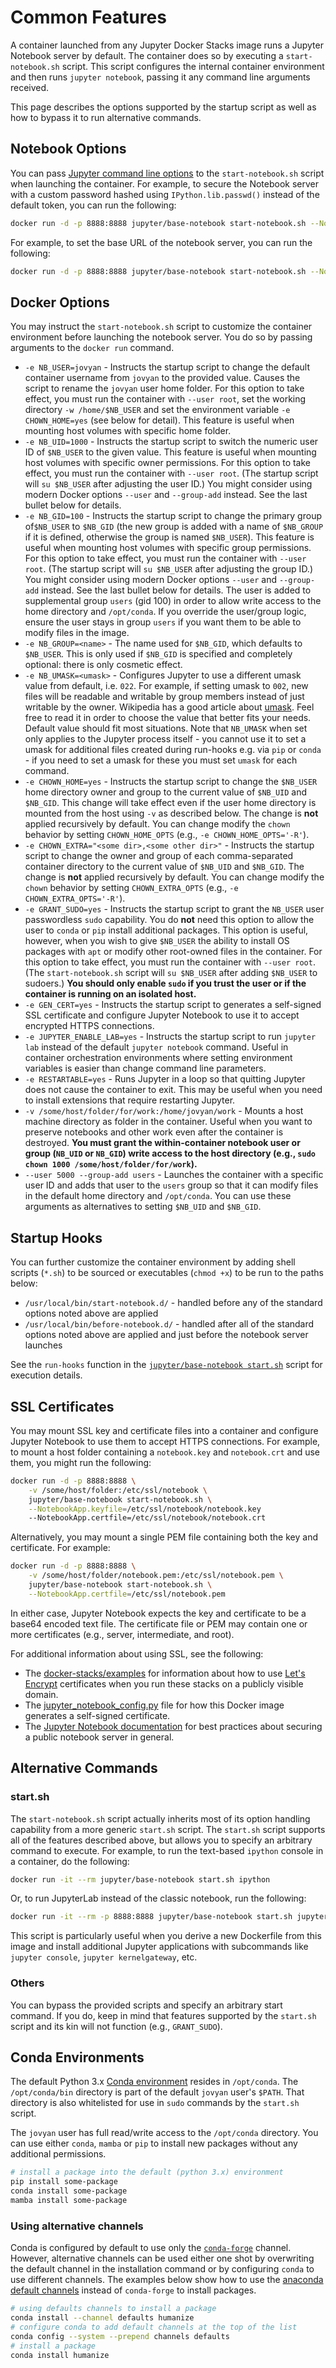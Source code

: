 # Common Features

A container launched from any Jupyter Docker Stacks image runs a Jupyter Notebook server by default. The container does so by executing a `start-notebook.sh` script. This script configures the internal container environment and then runs `jupyter notebook`, passing it any command line arguments received.

This page describes the options supported by the startup script as well as how to bypass it to run alternative commands.

## Notebook Options

You can pass [Jupyter command line options](https://jupyter-notebook.readthedocs.io/en/stable/config.html#options) to the `start-notebook.sh` script when launching the container. For example, to secure the Notebook server with a custom password hashed using `IPython.lib.passwd()` instead of the default token, you can run the following:

```bash
docker run -d -p 8888:8888 jupyter/base-notebook start-notebook.sh --NotebookApp.password='sha1:74ba40f8a388:c913541b7ee99d15d5ed31d4226bf7838f83a50e'
```

For example, to set the base URL of the notebook server, you can run the following:

```bash
docker run -d -p 8888:8888 jupyter/base-notebook start-notebook.sh --NotebookApp.base_url=/some/path
```

## Docker Options

You may instruct the `start-notebook.sh` script to customize the container environment before launching
the notebook server. You do so by passing arguments to the `docker run` command.

- `-e NB_USER=jovyan` - Instructs the startup script to change the default container username from `jovyan` to the provided value. Causes the script to rename the `jovyan` user home folder. For this option to take effect, you must run the container with `--user root`, set the working directory `-w /home/$NB_USER` and set the environment variable `-e CHOWN_HOME=yes` (see below for detail). This feature is useful when mounting host volumes with specific home folder.
- `-e NB_UID=1000` - Instructs the startup script to switch the numeric user ID of `$NB_USER` to the given value. This feature is useful when mounting host volumes with specific owner permissions. For this option to take effect, you must run the container with `--user root`. (The startup script will `su $NB_USER` after adjusting the user ID.) You might consider using modern Docker options `--user` and `--group-add` instead. See the last bullet below for details.
- `-e NB_GID=100` - Instructs the startup script to change the primary group of`$NB_USER` to `$NB_GID` (the new group is added with a name of `$NB_GROUP` if it is defined, otherwise the group is named `$NB_USER`). This feature is useful when mounting host volumes with specific group permissions. For this option to take effect, you must run the container with `--user root`. (The startup script will `su $NB_USER` after adjusting the group ID.) You might consider using modern Docker options `--user` and `--group-add` instead. See the last bullet below for details. The user is added to supplemental group `users` (gid 100) in order to allow write access to the home directory and `/opt/conda`. If you override the user/group logic, ensure the user stays in group `users` if you want them to be able to modify files in the image.
- `-e NB_GROUP=<name>` - The name used for `$NB_GID`, which defaults to `$NB_USER`. This is only used if `$NB_GID` is specified and completely optional: there is only cosmetic effect.
- `-e NB_UMASK=<umask>` - Configures Jupyter to use a different umask value from default, i.e. `022`. For example, if setting umask to `002`, new files will be readable and writable by group members instead of just writable by the owner. Wikipedia has a good article about [umask](https://en.wikipedia.org/wiki/Umask). Feel free to read it in order to choose the value that better fits your needs. Default value should fit most situations. Note that `NB_UMASK` when set only applies to the Jupyter process itself - you cannot use it to set a umask for additional files created during run-hooks e.g. via `pip` or `conda` - if you need to set a umask for these you must set `umask` for each command.
- `-e CHOWN_HOME=yes` - Instructs the startup script to change the `$NB_USER` home directory owner and group to the current value of `$NB_UID` and `$NB_GID`. This change will take effect even if the user home directory is mounted from the host using `-v` as described below. The change is **not** applied recursively by default. You can change modify the `chown` behavior by setting `CHOWN_HOME_OPTS` (e.g., `-e CHOWN_HOME_OPTS='-R'`).
- `-e CHOWN_EXTRA="<some dir>,<some other dir>"` - Instructs the startup script to change the owner and group of each comma-separated container directory to the current value of `$NB_UID` and `$NB_GID`. The change is **not** applied recursively by default. You can change modify the `chown` behavior by setting `CHOWN_EXTRA_OPTS` (e.g., `-e CHOWN_EXTRA_OPTS='-R'`).
- `-e GRANT_SUDO=yes` - Instructs the startup script to grant the `NB_USER` user passwordless `sudo` capability. You do **not** need this option to allow the user to `conda` or `pip` install additional packages. This option is useful, however, when you wish to give `$NB_USER` the ability to install OS packages with `apt` or modify other root-owned files in the container. For this option to take effect, you must run the container with `--user root`. (The `start-notebook.sh` script will `su $NB_USER` after adding `$NB_USER` to sudoers.) **You should only enable `sudo` if you trust the user or if the container is running on an isolated host.**
- `-e GEN_CERT=yes` - Instructs the startup script to generates a self-signed SSL certificate and configure Jupyter Notebook to use it to accept encrypted HTTPS connections.
- `-e JUPYTER_ENABLE_LAB=yes` - Instructs the startup script to run `jupyter lab` instead of the default `jupyter notebook` command. Useful in container orchestration environments where setting environment variables is easier than change command line parameters.
- `-e RESTARTABLE=yes` - Runs Jupyter in a loop so that quitting Jupyter does not cause the container to exit. This may be useful when you need to install extensions that require restarting Jupyter.
- `-v /some/host/folder/for/work:/home/jovyan/work` - Mounts a host machine directory as folder in the container. Useful when you want to preserve notebooks and other work even after the container is destroyed. **You must grant the within-container notebook user or group (`NB_UID` or `NB_GID`) write access to the host directory (e.g., `sudo chown 1000 /some/host/folder/for/work`).**
- `--user 5000 --group-add users` - Launches the container with a specific user ID and adds that user to the `users` group so that it can modify files in the default home directory and `/opt/conda`. You can use these arguments as alternatives to setting `$NB_UID` and `$NB_GID`.

## Startup Hooks

You can further customize the container environment by adding shell scripts (`*.sh`) to be sourced
or executables (`chmod +x`) to be run to the paths below:

- `/usr/local/bin/start-notebook.d/` - handled before any of the standard options noted above
  are applied
- `/usr/local/bin/before-notebook.d/` - handled after all of the standard options noted above are
  applied and just before the notebook server launches

See the `run-hooks` function in the [`jupyter/base-notebook start.sh`](https://github.com/jupyter/docker-stacks/blob/master/base-notebook/start.sh)
script for execution details.

## SSL Certificates

You may mount SSL key and certificate files into a container and configure Jupyter Notebook to use them to accept HTTPS connections. For example, to mount a host folder containing a `notebook.key` and `notebook.crt` and use them, you might run the following:

```bash
docker run -d -p 8888:8888 \
    -v /some/host/folder:/etc/ssl/notebook \
    jupyter/base-notebook start-notebook.sh \
    --NotebookApp.keyfile=/etc/ssl/notebook/notebook.key
    --NotebookApp.certfile=/etc/ssl/notebook/notebook.crt
```

Alternatively, you may mount a single PEM file containing both the key and certificate. For example:

```bash
docker run -d -p 8888:8888 \
    -v /some/host/folder/notebook.pem:/etc/ssl/notebook.pem \
    jupyter/base-notebook start-notebook.sh \
    --NotebookApp.certfile=/etc/ssl/notebook.pem
```

In either case, Jupyter Notebook expects the key and certificate to be a base64 encoded text file. The certificate file or PEM may contain one or more certificates (e.g., server, intermediate, and root).

For additional information about using SSL, see the following:

- The [docker-stacks/examples](https://github.com/jupyter/docker-stacks/tree/master/examples) for information about how to use [Let's Encrypt](https://letsencrypt.org/) certificates when you run these stacks on a publicly visible domain.
- The [jupyter_notebook_config.py](https://github.com/jupyter/docker-stacks/blob/master/base-notebook/jupyter_notebook_config.py) file for how this Docker image generates a self-signed certificate.
- The [Jupyter Notebook documentation](https://jupyter-notebook.readthedocs.io/en/latest/public_server.html#securing-a-notebook-server) for best practices about securing a public notebook server in general.

## Alternative Commands

### start.sh

The `start-notebook.sh` script actually inherits most of its option handling capability from a more generic `start.sh` script. The `start.sh` script supports all of the features described above, but allows you to specify an arbitrary command to execute. For example, to run the text-based `ipython` console in a container, do the following:

```bash
docker run -it --rm jupyter/base-notebook start.sh ipython
```

Or, to run JupyterLab instead of the classic notebook, run the following:

```bash
docker run -it --rm -p 8888:8888 jupyter/base-notebook start.sh jupyter lab
```

This script is particularly useful when you derive a new Dockerfile from this image and install additional Jupyter applications with subcommands like `jupyter console`, `jupyter kernelgateway`, etc.

### Others

You can bypass the provided scripts and specify an arbitrary start command. If you do, keep in mind that features supported by the `start.sh` script and its kin will not function (e.g., `GRANT_SUDO`).

## Conda Environments

The default Python 3.x [Conda environment](https://conda.io/projects/conda/en/latest/user-guide/concepts/environments.html) resides in `/opt/conda`. The `/opt/conda/bin` directory is part of the default `jovyan` user's `$PATH`. That directory is also whitelisted for use in `sudo` commands by the `start.sh` script.

The `jovyan` user has full read/write access to the `/opt/conda` directory. You can use either `conda`, `mamba` or `pip` to install new packages without any additional permissions.

```bash
# install a package into the default (python 3.x) environment
pip install some-package
conda install some-package
mamba install some-package
```

### Using alternative channels

Conda is configured by default to use only the [`conda-forge`](https://anaconda.org/conda-forge) channel.
However, alternative channels can be used either one shot by overwriting the default channel in the installation command or by configuring `conda` to use different channels.
The examples below show how to use the [anaconda default channels](https://repo.anaconda.com/pkgs/main) instead of `conda-forge` to install packages.

```bash
# using defaults channels to install a package
conda install --channel defaults humanize
# configure conda to add default channels at the top of the list
conda config --system --prepend channels defaults
# install a package
conda install humanize
```
